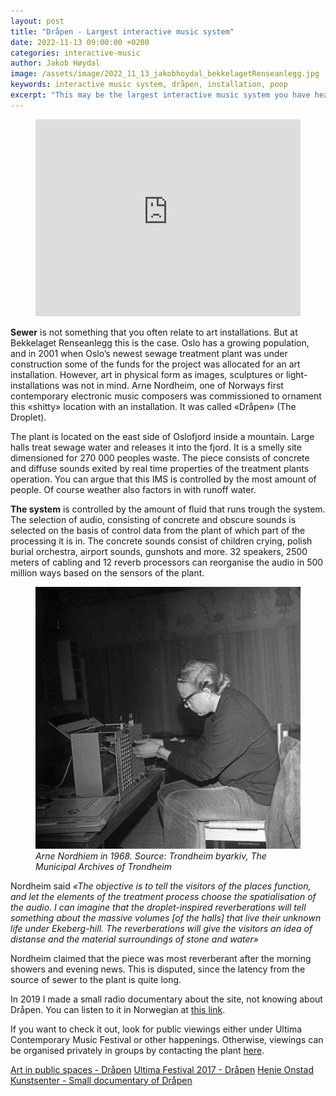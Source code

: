 ```yaml
---
layout: post
title: "Dråpen - Largest interactive music system"
date: 2022-11-13 09:00:00 +0200
categories: interactive-music
author: Jakob Høydal
image: /assets/image/2022_11_13_jakobhoydal_bekkelagetRenseanlegg.jpg
keywords: interactive music system, dråpen, installation, poop
excerpt: "This may be the largest interactive music system you have heard about"
---
```


<figure style="float: none">
   <iframe
      width="100%"
      height="315"
      src="https://www.youtube.com/embed/39I1dimBzT4"
      title="YouTube video player"
      frameborder="0"
      allow="accelerometer; autoplay; clipboard-write; encrypted-media; gyroscope; picture-in-picture" allowfullscreen>
      </iframe>
  <figcaption></figcaption>
</figure>


**Sewer** is not something that you often relate to art installations. But at Bekkelaget Renseanlegg this is the case. Oslo has a growing population, and in 2001 when Oslo’s newest sewage treatment plant was under construction some of the funds for the project was allocated for an art installation. However, art in physical form as images, sculptures or light-installations was not in mind. Arne Nordheim, one of Norways first contemporary electronic music composers was commissioned to ornament this «shitty» location with an installation. It was called «Dråpen» (The Droplet).

The plant is located on the east side of Oslofjord inside a mountain. Large halls treat sewage water and releases it into the fjord. It is a smelly site dimensioned for 270 000 peoples waste. The piece consists of concrete and diffuse sounds exited by real time properties of the treatment plants operation. You can argue that this IMS is controlled by the most amount of people. Of course weather also factors in with runoff water.

**The system** is controlled by the amount of fluid that runs trough the system. The selection of audio, consisting of concrete and obscure sounds is selected on the basis of control data from the plant of which part of the processing it is in. The concrete sounds consist of children crying, polish burial orchestra, airport sounds, gunshots and more. 32 speakers, 2500 meters of cabling and 12 reverb processors can reorganise the audio in 500 million ways based on the sensors of the plant.

<figure style="float: none">
   <img src="/assets/image/2022_11_13_jakobhoydal_arnenordheim.jpg" alt="Arne Nordhiem" title="" width="auto" />
   <figcaption><i>Arne Nordhiem in 1968. Source: Trondheim byarkiv, The Municipal Archives of Trondheim</i></figcaption>
</figure>

Nordheim said *«The objective is to tell the visitors of the places function, and let the elements of the treatment process choose the spatialisation of the audio. I can imagine that the droplet-inspired reverberations will tell something about the massive volumes [of the halls] that live their unknown life under Ekeberg-hill. The reverberations will give the visitors an idea of distanse and the material surroundings of stone and water»*

Nordheim claimed that the piece was most reverberant after the morning showers and evening news. This is disputed, since the latency  from the source of sewer to the plant is quite long.

In 2019 I made a small radio documentary about the site, not knowing about Dråpen. You can listen to it in Norwegian at [this link](https://on.soundcloud.com/WepSs).

If you want to check it out, look for public viewings either under Ultima Contemporary Music Festival or other happenings. Otherwise, viewings can be organised privately in groups by contacting the plant [here](https://www.oslo.kommune.no/etater-foretak-og-ombud/vann-og-avlopsetaten/#gref).  

[Art in public spaces - Dråpen](http://joranrudi.no/ekunst_i_offentlige_rom/index.php?side=verk_drapen&m=vp)
[Ultima Festival 2017 - Dråpen](https://www.facebook.com/events/1920856571529880/1920856584863212/)
[Henie Onstad Kunstsenter - Small documentary of Dråpen](https://www.youtube.com/watch?v=uCr4ueP0uuM)
